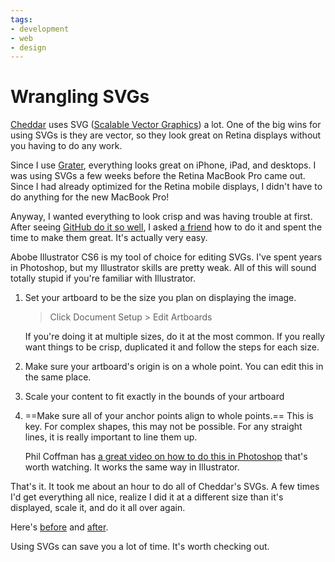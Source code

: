 ```yaml
---
tags:
- development
- web
- design
---
```


# Wrangling SVGs

[Cheddar](http://cheddarapp.com) uses SVG ([Scalable Vector Graphics](http://en.wikipedia.org/wiki/Scalable_Vector_Graphics)) a lot. One of the big wins for using SVGs is they are vector, so they look great on Retina displays without you having to do any work.

Since I use [Grater](http://github.com/soffes/grater), everything looks great on iPhone, iPad, and desktops. I was using SVGs a few weeks before the Retina MacBook Pro came out. Since I had already optimized for the Retina mobile displays, I didn't have to do anything for the new MacBook Pro!

Anyway, I wanted everything to look crisp and was having trouble at first. After seeing [GitHub do it so well](https://github.com/blog/1135-the-making-of-octicons), I asked [a friend](http://twitter.com/jbrewer) how to do it and spent the time to make them great. It's actually very easy.

Abobe Illustrator CS6 is my tool of choice for editing SVGs. I've spent years in Photoshop, but my Illustrator skills are pretty weak. All of this will sound totally stupid if you're familiar with Illustrator.

1. Set your artboard to be the size you plan on displaying the image.

    > Click Document Setup > Edit Artboards

    If you're doing it at multiple sizes, do it at the most common. If you really want things to be crisp, duplicated it and follow the steps for each size.

2. Make sure your artboard's origin is on a whole point. You can edit this in the same place.

3. Scale your content to fit exactly in the bounds of your artboard

4. ==Make sure all of your anchor points align to whole points.== This is key. For complex shapes, this may not be possible. For any straight lines, it is really important to line them up.

    Phil Coffman has [a great video on how to do this in Photoshop](http://methodandcraft.com/videos/pixel-hinting-vectors-in-photoshop) that's worth watching. It works the same way in Illustrator.

That's it. It took me about an hour to do all of Cheddar's SVGs. A few times I'd get everything all nice, realize I did it at a different size than it's displayed, scale it, and do it all over again.

Here's [before](http://soff.me/ISQj) and [after](http://soff.me/IRwn).

Using SVGs can save you a lot of time. It's worth checking out.
